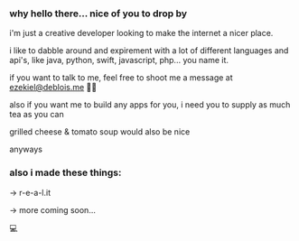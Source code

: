 ### why hello there... nice of you to drop by

i'm just a creative developer looking to make the internet a nicer place.

i like to dabble around and expirement with a lot of different languages and api's, like java, python, swift, javascript, php... you name it.

if you want to talk to me, feel free to shoot me a message at ezekiel@deblois.me 👋🏽



also if you want me to build any apps for you, i need you to supply as much tea as you can

grilled cheese & tomato soup would also be nice



anyways 



### also i made these things:

-> r-e-a-l.it

-> more coming soon...





💻
